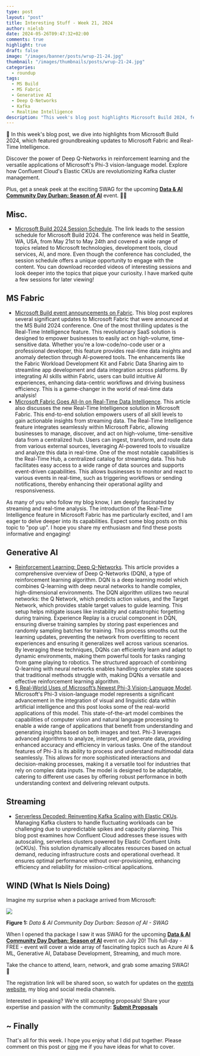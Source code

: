 ```yaml
---
type: post
layout: "post"
title: Interesting Stuff - Week 21, 2024
author: nielsb
date: 2024-05-26T09:47:32+02:00
comments: true
highlight: true
draft: false
image: "/images/banner/posts/wrup-21-24.jpg"
thumbnail: "/images/thumbnails/posts/wrup-21-24.jpg"
categories:
  - roundup
tags:
  - MS Build
  - MS Fabric
  - Generative AI
  - Deep Q-Networks
  - Kafka
  - Realtime Intelligence
description: "This week's blog post highlights Microsoft Build 2024, featuring updates to Microsoft Fabric and Real-Time Intelligence, along with insights on Deep Q-Networks and the Phi-3 vision-language model. Plus, learn about Confluent Cloud's Elastic CKUs for Kafka management and get a sneak peek at the SWAG for Data & AI Community Day Durban."
---
```


📅 In this week's blog post, we dive into highlights from Microsoft Build 2024, which featured groundbreaking updates to Microsoft Fabric and Real-Time Intelligence.

Discover the power of Deep Q-Networks in reinforcement learning and the versatile applications of Microsoft's Phi-3 vision-language model. Explore how Confluent Cloud's Elastic CKUs are revolutionizing Kafka cluster management.

Plus, get a sneak peek at the exciting SWAG for the upcoming [**Data & AI Community Day Durban: Season of AI**][7] event. 🚀🎉

<!--more-->

## Misc.

* [Microsoft Build 2024 Session Schedule][1]. The link leads to the session schedule for Microsoft Build 2024. The conference was held in Seattle, WA, USA, from May 21st to May 24th and covered a wide range of topics related to Microsoft technologies, development tools, cloud services, AI, and more. Even though the conference has concluded, the session schedule offers a unique opportunity to engage with the content. You can download recorded videos of interesting sessions and look deeper into the topics that pique your curiosity. I have marked quite a few sessions for later viewing!

## MS Fabric

* [Microsoft Build event announcements on Fabric][2]. This blog post explores several significant updates to Microsoft Fabric that were announced at the MS Build 2024 conference. One of the most thrilling updates is the Real-Time Intelligence feature. This revolutionary SaaS solution is designed to empower businesses to easily act on high-volume, time-sensitive data. Whether you're a low-code/no-code user or a professional developer, this feature provides real-time data insights and anomaly detection through AI-powered tools. The enhancements like the Fabric Workload Development Kit and Fabric Data Sharing aim to streamline app development and data integration across platforms. By integrating AI skills within Fabric, users can build intuitive AI experiences, enhancing data-centric workflows and driving business efficiency. This is a game-changer in the world of real-time data analysis!
* [Microsoft Fabric Goes All-In on Real-Time Data Intelligence][3]. This article also discusses the new Real-Time Intelligence solution in Microsoft Fabric. This end-to-end solution empowers users of all skill levels to gain actionable insights from streaming data. The Real-Time Intelligence feature integrates seamlessly within Microsoft Fabric, allowing businesses to manage, discover, and act on high-volume, time-sensitive data from a centralized hub. Users can ingest, transform, and route data from various external sources, leveraging AI-powered tools to visualize and analyze this data in real-time​. One of the most notable capabilities is the Real-Time Hub, a centralized catalog for streaming data. This hub facilitates easy access to a wide range of data sources and supports event-driven capabilities. This allows businesses to monitor and react to various events in real-time, such as triggering workflows or sending notifications​, thereby enhancing their operational agility and responsiveness.

As many of you who follow my blog know, I am deeply fascinated by streaming and real-time analysis. The introduction of the Real-Time Intelligence feature in Microsoft Fabric has me particularly excited, and I am eager to delve deeper into its capabilities. Expect some blog posts on this topic to "pop up". I hope you share my enthusiasm and find these posts informative and engaging!

## Generative AI

* [Reinforcement Learning: Deep Q-Networks][4]. This article provides a comprehensive overview of Deep Q-Networks (DQN), a type of reinforcement learning algorithm. DQN is a deep learning model which combines Q-learning with deep neural networks to handle complex, high-dimensional environments. The DQN algorithm utilizes two neural networks: the Q Network, which predicts action values, and the Target Network, which provides stable target values to guide learning. This setup helps mitigate issues like instability and catastrophic forgetting during training​. Experience Replay is a crucial component in DQN, ensuring diverse training samples by storing past experiences and randomly sampling batches for training. This process smooths out the learning updates, preventing the network from overfitting to recent experiences and ensuring it generalizes well across various scenarios. By leveraging these techniques, DQNs can efficiently learn and adapt to dynamic environments, making them powerful tools for tasks ranging from game playing to robotics. The structured approach of combining Q-learning with neural networks enables handling complex state spaces that traditional methods struggle with​, making DQNs a versatile and effective reinforcement learning algorithm. 
* [6 Real-World Uses of Microsoft’s Newest Phi-3 Vision-Language Model][5]. Microsoft's Phi-3 vision-language model represents a significant advancement in the integration of visual and linguistic data within artificial intelligence and this post looks some of the real-world applications of this model. This state-of-the-art model combines the capabilities of computer vision and natural language processing to enable a wide range of applications that benefit from understanding and generating insights based on both images and text. Phi-3 leverages advanced algorithms to analyze, interpret, and generate data, providing enhanced accuracy and efficiency in various tasks. One of the standout features of Phi-3 is its ability to process and understand multimodal data seamlessly. This allows for more sophisticated interactions and decision-making processes, making it a versatile tool for industries that rely on complex data inputs. The model is designed to be adaptable, catering to different use cases by offering robust performance in both understanding context and delivering relevant outputs.

## Streaming

* [Serverless Decoded: Reinventing Kafka Scaling with Elastic CKUs][6]. Managing Kafka clusters to handle fluctuating workloads can be challenging due to unpredictable spikes and capacity planning. This blog post examines how Confluent Cloud addresses these issues with autoscaling, serverless clusters powered by Elastic Confluent Units (eCKUs). This solution dynamically allocates resources based on actual demand, reducing infrastructure costs and operational overhead. It ensures optimal performance without over-provisioning, enhancing efficiency and reliability for mission-critical applications.

## WIND (What Is Niels Doing)

Imagine my surprise when a package arrived from Microsoft:

![](/images/posts/swag-cropped.jpg)

**Figure 1:** *Data & AI Community Day Durban: Season of AI - SWAG*

When I opened tha package I saw it was SWAG for the upcoming [**Data & AI Community Day Durban: Season of AI**][7] event on July 20! This full-day - FREE - event will cover a wide array of fascinating topics such as Azure AI & ML, Generative AI, Database Development, Streaming, and much more. 

Take the chance to attend, learn, network, and grab some amazing SWAG! 🎁

The registration link will be shared soon, so watch for updates on the [events website][7], my blog and social media channels.

Interested in speaking? We're still accepting proposals! Share your expertise and passion with the community: [**Submit Proposals**][8]

## ~ Finally

That's all for this week. I hope you enjoy what I did put together. Please comment on this post or [ping][ma] me if you have ideas for what to cover.

[ma]: mailto:niels.it.berglund@gmail.com
[mp]: https://blog.acolyer.org
[iq]: https://www.infoq.com/
[ew]: http://sqlonice.com/
[re]: http://blog.revolutionanalytics.com
[sqsk]: https://www.sqlskills.com
[mdaveyblog]: https://mdavey.wordpress.com/
[charlblog]: https://charlla.com/

[jovpop]: https://twitter.com/JovanPop_MSFT
[bobw]: https://twitter.com/bobwardms
[revod]: https://twitter.com/revodavid
[lonny]: https://twitter.com/sqL_handLe
[ewtw]: https://twitter.com/sqlOnIce
[buckw]: https://twitter.com/BuckWoodyMSFT
[mattw]: https://twitter.com/matthewwarren
[murba]: https://twitter.com/muratdemirbas
[daveda]: https://twitter.com/davidthecoder
[adcol]: https://twitter.com/adriancolyer
[jesrod]: https://twitter.com/jrdothoughts
[tomaz]: https://twitter.com/tomaz_tsql
[dataart]: https://twitter.com/dataartisans
[luis]: https://twitter.com/luis_de_sousa
[benstop]: https://twitter.com/benstopford
[conflu]: https://twitter.com/confluentinc
[tylert]: https://twitter.com/tyler_treat
[andrewng]: https://twitter.com/AndrewYNg
[lawr]: https://twitter.com/bytezn
[jue]: https://twitter.com/b0rk
[yan]: https://twitter.com/theburningmonk
[danny]: https://twitter.com/g9yuayon
[rmoff]: https://www.linkedin.com/in/robinmoffatt/
[ryansw]: https://twitter.com/ryanswanstrom
[pabloc]: https://twitter.com/pabloc_ds
[mklep]: https://twitter.com/martinkl
[mdavey]: https://twitter.com/matt_davey
[jboner]: https://twitter.com/jboner
[joeduff]: https://twitter.com/funcOfJoe
[charl]: https://twitter.com/charllamprecht
[dbricks]: https://twitter.com/databricks
[adsit]: https://twitter.com/SitnikAdam
[vicky]: https://twitter.com/vickyharp
[dscentral]: https://twitter.com/DataScienceCtrl
[natemc]: https://twitter.com/natemcmaster
[ads]: https://twitter.com/azuredatastudio
[travw]: https://twitter.com/radtravis
[emilk]: https://twitter.com/IsTheArchitect
[netflx]: https://netflixtechblog.com/
[hubert]: https://www.linkedin.com/in/hkdulay/
[jserra]: https://www.linkedin.com/in/jamesserra/

[1]: https://build.microsoft.com/en-US/sessions
[2]: https://www.jamesserra.com/archive/2024/05/microsoft-build-event-announcements-5/
[3]: https://thenewstack.io/microsoft-fabric-goes-all-in-on-real-time-data-intelligence/
[4]: https://towardsdatascience.com/reinforcement-learning-from-scratch-deep-q-networks-0a8d33ce165b
[5]: https://towardsdatascience.com/6-real-world-uses-of-microsofts-newest-phi-3-vision-language-model-8ebbfa317fe8
[6]: https://www.confluent.io/blog/sizing-scaling-kafka-clusters-with-confluent-cloud/
[7]: https://aimldatadurban.org/events/2024/season-of-ai-1/
[8]: https://sessionize.com/seasonofaidbn/
